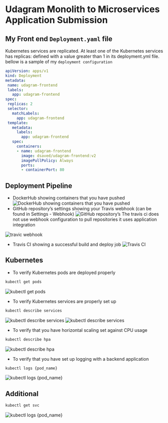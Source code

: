 # Udagram Monolith to Microservices Application Submission

## My Front end `Deployment.yaml` file
Kubernetes services are replicated. At least one of the Kubernetes services has replicas: defined with a value greater than 1 in its deployment.yml file. bellow is a sample of my `deployment configuration`
 ```yaml
apiVersion: apps/v1
kind: Deployment
metadata:
  name: udagram-frontend
  labels:
    app: udagram-frontend
spec:
  replicas: 2
  selector:
    matchLabels:
      app: udagram-frontend
  template:
    metadata:
      labels:
        app: udagram-frontend
    spec:
      containers:
      - name: udagram-frontend
        image: dsaved/udagram-frontend:v2
        imagePullPolicy: Always
        ports:
        - containerPort: 80
 ```

## Deployment Pipeline
* DockerHub showing containers that you have pushed
![DockerHub showing containers that you have pushed](./screenshots/DockerHub.jpg)
* GitHub repository’s settings showing your Travis webhook (can be found in Settings - Webhook)
![GitHub repository’s](./screenshots/GitHub-repositorys-settings-showing-your-Travis-webhook-0.jpg)
The travis ci does not use webhook configuration to pull repositories
it uses application integration

![travic webhook](./screenshots/GitHub-repositorys-settings-showing-your-Travis-webhook-1.jpg)
* Travis CI showing a successful build and deploy job
![Travis CI](./screenshots/Travis-CI-showing-a-successful-build-and-deploy-job.jpg)


## Kubernetes
* To verify Kubernetes pods are deployed properly
```bash
kubectl get pods
```
![kubectl get pods](./screenshots/kubectl-get-pods.jpg)
* To verify Kubernetes services are properly set up
```bash
kubectl describe services
```
![kubectl describe services](./screenshots/kubectl-describe-services-1.jpg)
![kubectl describe services](./screenshots/kubectl-describe-services-2.jpg)
* To verify that you have horizontal scaling set against CPU usage
```bash
kubectl describe hpa
```
![kubectl describe hpa](./screenshots/kubectl-describe-hpa.jpg)
* To verify that you have set up logging with a backend application
```bash
kubectl logs {pod_name}
```
![kubectl logs {pod_name}](./screenshots/kubectl-logs.jpg)

## Additional
```bash
kubectl get svc
```
![kubectl logs {pod_name}](./screenshots/kubectl-get-svc.jpg)
